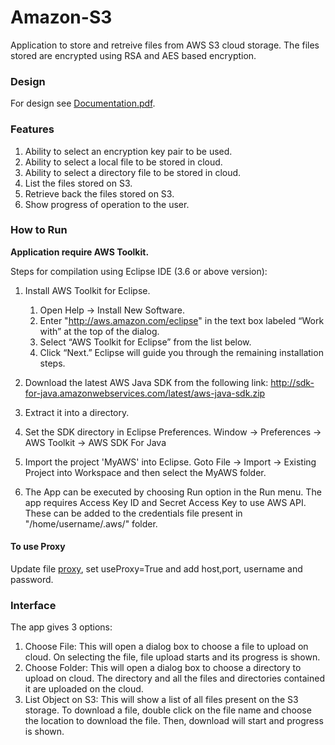 # Amazon-S3
Application to store and retreive files from AWS S3 cloud storage. The files stored are encrypted using RSA and AES based encryption.

### Design
For design see [Documentation.pdf](Documentation.pdf).

### Features
1. Ability to select an encryption key pair to be used.
2. Ability to select a local file to be stored in cloud.
3. Ability to select a directory file to be stored in cloud.
4. List the files stored on S3.
5. Retrieve back the files stored on S3.
6. Show progress of operation to the user.

### How to Run
**Application require AWS Toolkit.**

Steps for compilation using Eclipse IDE (3.6 or above version):

1. Install AWS Toolkit for Eclipse.

    1. Open Help → Install New Software.
    2. Enter "http://aws.amazon.com/eclipse" in the text box labeled “Work with” at the top of the dialog.
    3. Select “AWS Toolkit for Eclipse” from the list below.
    4. Click “Next.” Eclipse will guide you through the remaining installation steps.
2. Download the latest AWS Java SDK from the following link:
http://sdk-for-java.amazonwebservices.com/latest/aws-java-sdk.zip
3. Extract it into a directory.
4. Set the SDK directory in Eclipse Preferences.
Window → Preferences → AWS Toolkit → AWS SDK For Java
5. Import the project 'MyAWS' into Eclipse.
Goto File → Import → Existing Project into Workspace and then select the MyAWS folder.
6. The App can be executed by choosing Run option in the Run menu.
The app requires Access Key ID and Secret Access Key to use AWS API. These can be added to the credentials file present in "/home/username/.aws/" folder.

#### To use Proxy
Update file [proxy](proxy.properties), set useProxy=True and add host,port, username and password.


### Interface
The app gives 3 options:

1. Choose File: This will open a dialog box to choose a file to upload on cloud. On selecting the file, file upload starts and its progress is shown.
2. Choose Folder: This will open a dialog box to choose a directory to upload on cloud. The directory and all the files and directories contained it are uploaded on the cloud.
3. List Object on S3: This will show a list of all files present on the S3 storage. To download a file, double click on the file name and choose the location to download the file. Then, download will start and progress is shown.
